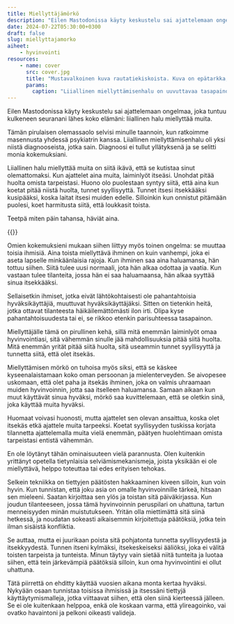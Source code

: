 ```yaml
---
title: Miellyttäjämörkö
description: "Eilen Mastodonissa käyty keskustelu sai ajattelemaan ongelmaa, joka tuntuu kulkeneen seuranani lähes koko elämäni: liiallinen halu miellyttää muita."
date: 2024-07-22T05:30:00+0300
draft: false
slug: miellyttajamorko
aiheet:
    - hyvinvointi
resources:
    - name: cover
      src: cover.jpg
      title: "Mustavalkoinen kuva rautatiekiskoista. Kuva on epätarkka, mutta pehmeässä taustassa näkyy kiskolla tasapainotteleva nuori poika."
      params:
        caption: "Liiallinen miellyttämisenhalu on uuvuttavaa tasapainoilua oman hyvinvoinnin ja muiden huomioimisen välillä. Kuva: Just Add Light"
---
```

Eilen Mastodonissa käyty keskustelu sai ajattelemaan ongelmaa, joka tuntuu kulkeneen seuranani lähes koko elämäni: liiallinen halu miellyttää muita.

<!--more-->

Tämän pirulaisen olemassaolo selvisi minulle taannoin, kun ratkoimme masennusta yhdessä psykiatrin kanssa. Liiallinen miellyttämisenhalu oli yksi niistä diagnooseista, jotka sain. Diagnoosi ei tullut yllätyksenä ja se selitti monia kokemuksiani.

Liiallinen halu miellyttää muita on siitä ikävä, että se kutistaa sinut olemattomaksi. Kun ajattelet aina muita, laiminlyöt itseäsi. Unohdat pitää huolta omista tarpeistasi. Huono olo puolestaan syntyy siitä, että aina kun koetat pitää niistä huolta, tunnet syyllisyyttä. Tunnet itsesi itsekkääksi kusipääksi, koska laitat itsesi muiden edelle. Silloinkin kun onnistut pitämään puolesi, koet harmitusta siitä, että loukkasit toista.

Teetpä miten päin tahansa, häviät aina.

{{<cover>}}

Omien kokemuksieni mukaan siihen liittyy myös toinen ongelma: se muuttaa toisia ihmisiä. Aina toista miellyttävä ihminen on kuin vanhempi, joka ei aseta lapselle minkäänlaisia rajoja. Kun ihminen saa aina haluamansa, hän tottuu siihen. Siitä tulee uusi normaali, jota hän alkaa odottaa ja vaatia. Kun vastaan tulee tilanteita, jossa hän ei saa haluamaansa, hän alkaa syyttää sinua itsekkääksi.

Sellaisetkin ihmiset, jotka eivät lähtökohtaisesti ole pahantahtoisia hyväksikäyttäjiä, muuttuvat hyväksikäyttäjäksi. Sitten on tietenkin heitä, jotka ottavat tilanteesta häikäilemättömästi ilon irti. Olipa kyse pahantahtoisuudesta tai ei, se rikkoo etenkin parisuhteessa tasapainon.

Miellyttäjälle tämä on pirullinen kehä, sillä mitä enemmän laiminlyöt omaa hyvinvointiasi, sitä vähemmän sinulle jää mahdollisuuksia pitää siitä huolta. Mitä enemmän yrität pitää siitä huolta, sitä useammin tunnet syyllisyyttä ja tunnetta siitä, että olet itsekäs.

Miellyttämisen mörkö on tuhoisa myös siksi, että se käskee kyseenalaistamaan koko oman persoonan ja mielenterveyden. Se aivopesee uskomaan, että olet paha ja itsekäs ihminen, joka on valmis uhraamaan muiden hyvinvoinnin, jotta saa itselleen haluamansa. Samaan aikaan kun muut käyttävät sinua hyväksi, mörkö saa kuvittelemaan, että se oletkin sinä, joka käyttää muita hyväksi.

Huomaat voivasi huonosti, mutta ajattelet sen olevan ansaittua, koska olet itsekäs etkä ajattele muita tarpeeksi. Koetat syyllisyyden tuskissa korjata tilannetta ajattelemalla muita vielä enemmän, päätyen huolehtimaan omista tarpeistasi entistä vähemmän.

En ole löytänyt tähän ominaisuuteen vielä parannusta. Olen kuitenkin yrittänyt opetella tietynlaisia selviämismekanismeja, joista yksikään ei ole miellyttävä, helppo toteuttaa tai edes erityisen tehokas.

Selkein tekniikka on tiettyjen päätösten hakkaaminen kiveen silloin, kun voin hyvin. Kun tunnistan, että joku asia on omalle hyvinvoinnille tärkeä, hitsaan sen mieleeni. Saatan kirjoittaa sen ylös ja toistan sitä päiväkirjassa. Kun joudun tilanteeseen, jossa tämä hyvinvoinnin peruspilari on uhattuna, tartun menneisyyden minän muistutukseen. Yritän olla miettimättä sitä siinä hetkessä, ja noudatan sokeasti aikaisemmin kirjoitettuja päätöksiä, jotka tein ilman sisäistä konfliktia.

Se auttaa, mutta ei juurikaan poista sitä pohjatonta tunnetta syyllisyydestä ja itsekkyydestä. Tunnen itseni kylmäksi, itsekeskeiseksi ääliöksi, joka ei välitä toisten tarpeista ja tunteista. Minun täytyy vain sietää niitä tunteita ja luotaa siihen, että tein järkevämpiä päätöksiä silloin, kun oma hyvinvointini ei ollut uhattuna.

Tätä piirrettä on ehditty käyttää vuosien aikana monta kertaa hyväksi. Nykyään osaan tunnistaa toisissa ihmisissä ja itsessäni tiettyjä käyttäytymismalleja, jotka viittaavat siihen, että olen siinä kierteessä jälleen. Se ei ole kuitenkaan helppoa, enkä ole koskaan varma, että ylireagoinko, vai ovatko havaintoni ja pelkoni oikeasti valideja.